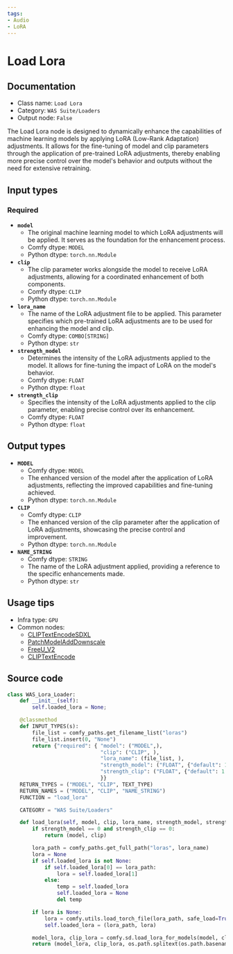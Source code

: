 ```yaml
---
tags:
- Audio
- LoRA
---
```


# Load Lora
## Documentation
- Class name: `Load Lora`
- Category: `WAS Suite/Loaders`
- Output node: `False`

The Load Lora node is designed to dynamically enhance the capabilities of machine learning models by applying LoRA (Low-Rank Adaptation) adjustments. It allows for the fine-tuning of model and clip parameters through the application of pre-trained LoRA adjustments, thereby enabling more precise control over the model's behavior and outputs without the need for extensive retraining.
## Input types
### Required
- **`model`**
    - The original machine learning model to which LoRA adjustments will be applied. It serves as the foundation for the enhancement process.
    - Comfy dtype: `MODEL`
    - Python dtype: `torch.nn.Module`
- **`clip`**
    - The clip parameter works alongside the model to receive LoRA adjustments, allowing for a coordinated enhancement of both components.
    - Comfy dtype: `CLIP`
    - Python dtype: `torch.nn.Module`
- **`lora_name`**
    - The name of the LoRA adjustment file to be applied. This parameter specifies which pre-trained LoRA adjustments are to be used for enhancing the model and clip.
    - Comfy dtype: `COMBO[STRING]`
    - Python dtype: `str`
- **`strength_model`**
    - Determines the intensity of the LoRA adjustments applied to the model. It allows for fine-tuning the impact of LoRA on the model's behavior.
    - Comfy dtype: `FLOAT`
    - Python dtype: `float`
- **`strength_clip`**
    - Specifies the intensity of the LoRA adjustments applied to the clip parameter, enabling precise control over its enhancement.
    - Comfy dtype: `FLOAT`
    - Python dtype: `float`
## Output types
- **`MODEL`**
    - Comfy dtype: `MODEL`
    - The enhanced version of the model after the application of LoRA adjustments, reflecting the improved capabilities and fine-tuning achieved.
    - Python dtype: `torch.nn.Module`
- **`CLIP`**
    - Comfy dtype: `CLIP`
    - The enhanced version of the clip parameter after the application of LoRA adjustments, showcasing the precise control and improvement.
    - Python dtype: `torch.nn.Module`
- **`NAME_STRING`**
    - Comfy dtype: `STRING`
    - The name of the LoRA adjustment applied, providing a reference to the specific enhancements made.
    - Python dtype: `str`
## Usage tips
- Infra type: `GPU`
- Common nodes:
    - [CLIPTextEncodeSDXL](../../Comfy/Nodes/CLIPTextEncodeSDXL.md)
    - [PatchModelAddDownscale](../../Comfy/Nodes/PatchModelAddDownscale.md)
    - [FreeU_V2](../../Comfy/Nodes/FreeU_V2.md)
    - [CLIPTextEncode](../../Comfy/Nodes/CLIPTextEncode.md)



## Source code
```python
class WAS_Lora_Loader:
    def __init__(self):
        self.loaded_lora = None;

    @classmethod
    def INPUT_TYPES(s):
        file_list = comfy_paths.get_filename_list("loras")
        file_list.insert(0, "None")
        return {"required": { "model": ("MODEL",),
                              "clip": ("CLIP", ),
                              "lora_name": (file_list, ),
                              "strength_model": ("FLOAT", {"default": 1.0, "min": -10.0, "max": 10.0, "step": 0.01}),
                              "strength_clip": ("FLOAT", {"default": 1.0, "min": -10.0, "max": 10.0, "step": 0.01}),
                              }}
    RETURN_TYPES = ("MODEL", "CLIP", TEXT_TYPE)
    RETURN_NAMES = ("MODEL", "CLIP", "NAME_STRING")
    FUNCTION = "load_lora"

    CATEGORY = "WAS Suite/Loaders"

    def load_lora(self, model, clip, lora_name, strength_model, strength_clip):
        if strength_model == 0 and strength_clip == 0:
            return (model, clip)

        lora_path = comfy_paths.get_full_path("loras", lora_name)
        lora = None
        if self.loaded_lora is not None:
            if self.loaded_lora[0] == lora_path:
                lora = self.loaded_lora[1]
            else:
                temp = self.loaded_lora
                self.loaded_lora = None
                del temp

        if lora is None:
            lora = comfy.utils.load_torch_file(lora_path, safe_load=True)
            self.loaded_lora = (lora_path, lora)

        model_lora, clip_lora = comfy.sd.load_lora_for_models(model, clip, lora, strength_model, strength_clip)
        return (model_lora, clip_lora, os.path.splitext(os.path.basename(lora_name))[0])

```
